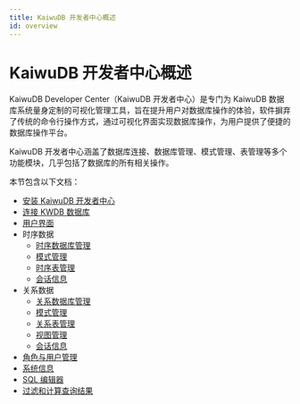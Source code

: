 ```yaml
---
title: KaiwuDB 开发者中心概述
id: overview
---
```


# KaiwuDB 开发者中心概述

KaiwuDB Developer Center（KaiwuDB 开发者中心）是专门为 KaiwuDB 数据库系统量身定制的可视化管理工具，旨在提升用户对数据库操作的体验，软件摒弃了传统的命令行操作方式，通过可视化界面实现数据库操作，为用户提供了便捷的数据库操作平台。

KaiwuDB 开发者中心涵盖了数据库连接、数据库管理、模式管理、表管理等多个功能模块，几乎包括了数据库的所有相关操作。

本节包含以下文档：

- [安装 KaiwuDB 开发者中心](./kdc-install.md)
- [连接 KWDB 数据库](./kdc-db-connect.md)
- [用户界面](./kdc-user-interface.md)
- 时序数据
  - [时序数据库管理](./ts-db/ts-db-mgmt.md)
  - [模式管理](./ts-db/ts-schema-mgmt.md)
  - [时序表管理](./ts-db/ts-table-mgmt.md)
  - [会话信息](./ts-db/ts-session-mgmt.md)
- 关系数据
  - [关系数据库管理](./relational-db/relational-db-mgmt.md)
  - [模式管理](./relational-db/relational-schema-mgmt.md)
  - [关系表管理](./relational-db/relational-table-mgmt.md)
  - [视图管理](./relational-db/relational-view-mgmt.md)
  - [会话信息](./relational-db/relational-session-mgmt.md)
- [角色与用户管理](./role-and-user-mgmt.md)
- [系统信息](./system-info.md)
- [SQL 编辑器](./sql-editor.md)
- [过滤和计算查询结果](./filter-cal-results.md)

